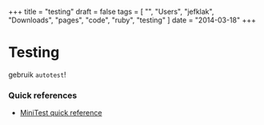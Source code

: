 +++
title = "testing"
draft = false
tags = [
    "",
    "Users",
    "jefklak",
    "Downloads",
    "pages",
    "code",
    "ruby",
    "testing"
]
date = "2014-03-18"
+++
# Testing 

gebruik `autotest`!

### Quick references 

  * [MiniTest quick reference](http://mattsears.com/articles/2011/12/10/minitest-quick-reference)


